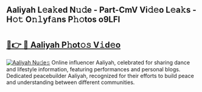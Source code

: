 ## Aaliyah L𝚎a𝚔ed N𝚞𝚍e - Part-CmV Vi𝚍𝚎o L𝚎a𝚔s - H𝚘𝚝 O𝚗𝚕yf𝚊ns P𝚑𝚘tos o9LFI

# <h2><a href="http://kf30ud.oniu.top/?m=Aaliyah">🔗👉 🔴 Aaliyah P𝚑ot𝚘𝚜 V𝚒d𝚎o</a></h2>

[![Aaliyah Nu𝚍e𝚜](https://i.imgur.com/0qMVB7G.gif)](http://kf30ud.oniu.top/?m=Aaliyah)
Online influencer Aaliyah, celebrated for sharing dance and lifestyle information, featuring performances and personal blogs. Dedicated peacebuilder Aaliyah, recognized for their efforts to build peace and understanding between different communities.  
